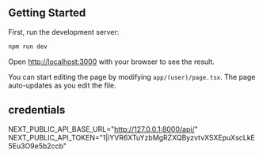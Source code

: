 
## Getting Started

First, run the development server:

```bash
npm run dev

```

Open [http://localhost:3000](http://localhost:3000) with your browser to see the result.

You can start editing the page by modifying `app/(user)/page.tsx`. The page auto-updates as you edit the file.


## credentials
NEXT_PUBLIC_API_BASE_URL="http://127.0.0.1:8000/api/"
NEXT_PUBLIC_API_TOKEN="1|iYVR6XTuYzbMgRZXQByzvtvXSXEpuXscLkE5Eu3O9e5b2ccb"
